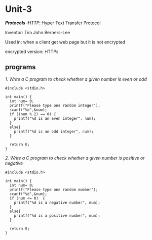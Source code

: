 # Unit-3

***Protocols***
*:HTTP*: Hyper Text Transfer Protocol
 
 Inventor: Tim John Berners-Lee
 
 Used in: when a client get web page but it is not encrypted 
 
 encrypted version: HTTPs
 
## programs ##

*1. Write a C program to check whether a given number is even or odd*
```
#include <stdio.h>

int main() {
  int num= 0;
  printf("Please type one random integer");
  scanf("%d",&num);
  if ((num % 2) == 0) {
    printf("%d is an even integer", num);
  }
  else{
    printf("%d is an odd integer", num);
  }
  
  return 0;
}
```
*2. Write a C program to check whether a given number is positive or negative*
```
#include <stdio.h>

int main() {
  int num= 0;
  printf("Please type one random number");
  scanf("%d",&num);
  if (num <= 0)  {
    printf("%d is a negative number", num);
  }
  else{
    printf("%d is a positive number", num);
  }
  
  return 0;
}
```

